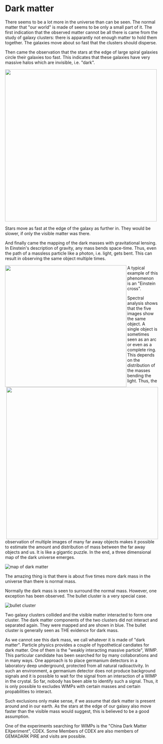 # Dark matter
There seems to be a lot more in the universe than can be seen. The normal matter that "our world" is made of seems to be only a small part of it. The first indication that the observed matter cannot be all there is came from the study of galaxy clusters: there is apparantly not enough matter to hold them together. The galaxies move about so fast that the clusters should disperse. 

Then came the observation that the stars at the edge of large spiral galaxies circle their galaxies too fast. This indicates that these galaxies have very massive halos which are invisible, i.e. "dark". 

<img src="https://drive.google.com/uc?id=0BwM7XYhFgK7oaEdaVFlGb2s3bmM" width="500">

Stars move as fast at the edge of the galaxy as further in. They would be slower, 
if only the visible matter was there. 

And finally came the mapping of the dark masses with gravitational lensing.
In Einstein's description of gravity, any mass bends space-time. Thus, even the path of a massless particle like a photon, i.e. light, gets bent. This can result in observing the same object multiple times. 

<img src="https://drive.google.com/uc?id=0BwM7XYhFgK7oWHYyR3lZSkEyVzA" width="400" align="left"> 

A typical example of this phenomenon is an "Einstein cross".

<img src="https://upload.wikimedia.org/wikipedia/commons/thumb/c/c8/Einstein_cross.jpg/1024px-Einstein_cross.jpg" width="500" align="right">

Spectral analysis shows that the five images show the same object. A single object is sometimes seen as an arc or even as a complete ring. This depends on the distribution of the masses bending the light.  Thus, the observation of multiple images of many far away objects makes it possible to estimate the amount and distribution of mass between the far away objects and us. It is like a gigantic puzzle. In the end, a three dimensional map of the dark universe emerges.

![map of dark matter](https://upload.wikimedia.org/wikipedia/commons/thumb/3/31/COSMOS_3D_dark_matter_map.png/1024px-COSMOS_3D_dark_matter_map.png)

The amazing thing is that there is about five times more dark mass in the universe than there is normal mass.

Normally the dark mass is seen to surround the normal mass. However, one exception has been observed. The bullet cluster
is a very special case.
  
![bullet cluster](https://apod.nasa.gov/apod/image/0608/bullet_cluster_c60w.jpg)

Two galaxy clusters collided and the visible matter interacted to form one cluster. The dark matter components of the two clusters  did not interact and separated again. They were mapped and are shown in blue. The bullet cluster is generally seen as THE evidence for dark mass.

As we cannot see this dark mass, we call whatever it is made of "dark matter". Particle physics provides a couple of hypothetical candiates for dark matter. One of them is the "weakly interacting massive particle", WIMP. This particular candidate has been searched for by many collaborations and in many ways. One approach is to place germanium detectors in a laboratory deep underground, protected from all natural radioactivity. In such an environment, a germanium detector does not produce background signals and it is possible to wait for the signal from an interaction of a WIMP in the crystal. So far, nobody has been able to identify such a signal. Thus, it is only possible to excludes WIMPs with certain masses and certain propabilities to interact.

Such exclusions only make sense, if we assume that dark matter is present around and in our earth. As the stars at the edge of our galaxy also move faster than the visible mass would suggest, this is believed to be a good assumption.

One of the experiments searching for WIMPs is the "China Dark Matter EXperiment", CDEX. Some Members of CDEX are also members of GEMADARK PIRE and visits are possible.

